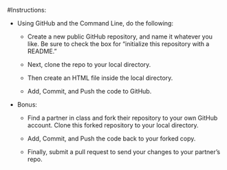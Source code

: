 #Instructions:

* Using GitHub and the Command Line, do the following:

    * Create a new public GitHub repository, and name it whatever you like. Be sure to check the box for “initialize this repository with a README.”

    * Next, clone the repo to your local directory.

    * Then create an HTML file inside the local directory.

    * Add, Commit, and Push the code to GitHub.

* Bonus:
    * Find a partner in class and fork their repository to your own GitHub account. Clone this forked repository to your local directory.

    * Add, Commit, and Push the code back to your forked copy.

    * Finally, submit a pull request to send your changes to your partner’s repo.